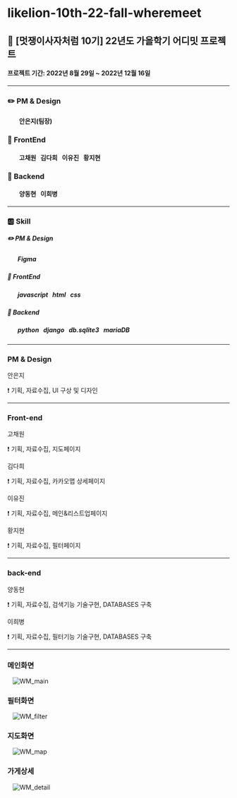 # likelion-10th-22-fall-wheremeet
## :pushpin: [멋쟁이사자처럼 10기] 22년도 가을학기 어디밋 프로젝트


#### 프로젝트 기간: 2022년 8월 29일 ~ 2022년 12월 16일
---

### :pencil2: PM & Design

#### &nbsp;&nbsp;&nbsp;&nbsp;&nbsp;&nbsp;&nbsp;&nbsp;안은지(팀장)


### :art: FrontEnd
#### &nbsp;&nbsp;&nbsp;&nbsp;&nbsp;&nbsp;&nbsp;&nbsp;고채원 &nbsp; 김다희 &nbsp;  이유진 &nbsp;  황지현


### :rocket: Backend
#### &nbsp;&nbsp;&nbsp;&nbsp;&nbsp;&nbsp;&nbsp;&nbsp;양동현 &nbsp; 이희병

---

### :ab: Skill


##### :pencil2: PM & Design


##### &nbsp;&nbsp;&nbsp;&nbsp;&nbsp;&nbsp;&nbsp;Figma


##### :art: FrontEnd


##### &nbsp;&nbsp;&nbsp;&nbsp;&nbsp;&nbsp;&nbsp;javascript &nbsp; html &nbsp; css



##### :rocket: Backend


##### &nbsp;&nbsp;&nbsp;&nbsp;&nbsp;&nbsp;&nbsp;python &nbsp; django &nbsp; db.sqlite3 &nbsp; mariaDB

---
### PM & Design

안은지

:exclamation: 기획, 자료수집, UI 구상 및 디자인

---

### Front-end

고채원

:exclamation: 기획, 자료수집, 지도페이지


김다희

:exclamation: 기획, 자료수집, 카카오맵 상세페이지


이유진

:exclamation: 기획, 자료수집, 메인&리스트업페이지


황지현

:exclamation: 기획, 자료수집, 필터페이지

---

### back-end

양동현

:exclamation: 기획, 자료수집, 검색기능 기술구현, DATABASES 구축


이희병

:exclamation: 기획, 자료수집, 필터기능 기술구현, DATABASES 구축


---
### 메인화면
&nbsp;&nbsp;
![WM_main](https://user-images.githubusercontent.com/77216812/230776223-f6b57c82-7b0a-4be3-96be-87e2554f5441.png)


### 필터화면
&nbsp;&nbsp;
![WM_filter](https://user-images.githubusercontent.com/77216812/230776226-1065a26c-7124-456a-9b17-a8b78c36bc30.png)


### 지도화면
&nbsp;&nbsp;
![WM_map](https://user-images.githubusercontent.com/77216812/230776228-3b39aa6a-f01c-442e-8162-e3d1308355ad.png)


### 가게상세
&nbsp;&nbsp;
![WM_detail](https://user-images.githubusercontent.com/77216812/230776230-e7a66800-b78f-4897-a7b6-06bb7dc432a2.png)
